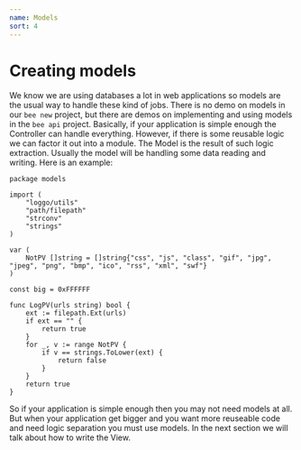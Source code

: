 ```yaml
---
name: Models
sort: 4
---
```


# Creating models

We know we are using databases a lot in web applications so models are the  usual way to handle these kind of jobs. There is no demo on models in our `bee new` project, but there are demos on implementing and using models in the `bee api` project. Basically, if your application is simple enough the Controller can handle everything. However, if there is some reusable logic we can factor it out into a module. The Model is the result of such logic extraction. Usually the model will be handling some data reading and writing. Here is an example:

```
package models

import (
	"loggo/utils"
	"path/filepath"
	"strconv"
	"strings"
)

var (
	NotPV []string = []string{"css", "js", "class", "gif", "jpg", "jpeg", "png", "bmp", "ico", "rss", "xml", "swf"}
)

const big = 0xFFFFFF

func LogPV(urls string) bool {
	ext := filepath.Ext(urls)
	if ext == "" {
		return true
	}
	for _, v := range NotPV {
		if v == strings.ToLower(ext) {
			return false
		}
	}
	return true
}
```

So if your application is simple enough then you may not need models at all. But when your application get bigger and you want more reuseable code and need logic separation you must use models. In the next section we will talk about how to write the View.
